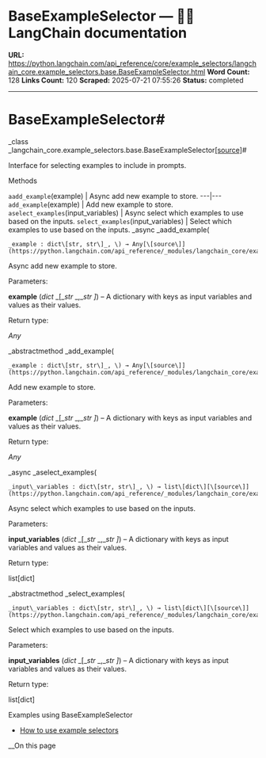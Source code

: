 # BaseExampleSelector — 🦜🔗 LangChain  documentation

**URL:** https://python.langchain.com/api_reference/core/example_selectors/langchain_core.example_selectors.base.BaseExampleSelector.html
**Word Count:** 128
**Links Count:** 120
**Scraped:** 2025-07-21 07:55:26
**Status:** completed

---

# BaseExampleSelector\#

_class _langchain\_core.example\_selectors.base.BaseExampleSelector[\[source\]](https://python.langchain.com/api_reference/_modules/langchain_core/example_selectors/base.html#BaseExampleSelector)\#     

Interface for selecting examples to include in prompts.

Methods

`aadd_example`\(example\) | Async add new example to store.   ---|---   `add_example`\(example\) | Add new example to store.   `aselect_examples`\(input\_variables\) | Async select which examples to use based on the inputs.   `select_examples`\(input\_variables\) | Select which examples to use based on the inputs.      _async _aadd\_example\(

    _example : dict\[str, str\]_, \) → Any[\[source\]](https://python.langchain.com/api_reference/_modules/langchain_core/example_selectors/base.html#BaseExampleSelector.aadd_example)\#     

Async add new example to store.

Parameters:     

**example** \(_dict_ _\[__str_ _,__str_ _\]_\) – A dictionary with keys as input variables and values as their values.

Return type:     

_Any_

_abstractmethod _add\_example\(

    _example : dict\[str, str\]_, \) → Any[\[source\]](https://python.langchain.com/api_reference/_modules/langchain_core/example_selectors/base.html#BaseExampleSelector.add_example)\#     

Add new example to store.

Parameters:     

**example** \(_dict_ _\[__str_ _,__str_ _\]_\) – A dictionary with keys as input variables and values as their values.

Return type:     

_Any_

_async _aselect\_examples\(

    _input\_variables : dict\[str, str\]_, \) → list\[dict\][\[source\]](https://python.langchain.com/api_reference/_modules/langchain_core/example_selectors/base.html#BaseExampleSelector.aselect_examples)\#     

Async select which examples to use based on the inputs.

Parameters:     

**input\_variables** \(_dict_ _\[__str_ _,__str_ _\]_\) – A dictionary with keys as input variables and values as their values.

Return type:     

list\[dict\]

_abstractmethod _select\_examples\(

    _input\_variables : dict\[str, str\]_, \) → list\[dict\][\[source\]](https://python.langchain.com/api_reference/_modules/langchain_core/example_selectors/base.html#BaseExampleSelector.select_examples)\#     

Select which examples to use based on the inputs.

Parameters:     

**input\_variables** \(_dict_ _\[__str_ _,__str_ _\]_\) – A dictionary with keys as input variables and values as their values.

Return type:     

list\[dict\]

Examples using BaseExampleSelector

  * [How to use example selectors](https://python.langchain.com/docs/how_to/example_selectors/)

__On this page